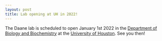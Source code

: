 ```yaml
---
layout: post
title: Lab opening at UH in 2022!
---
```


The Daane lab is scheduled to open January 1st 2022 in the [Department of Biology and Biochemistry](https://uh.edu/nsm/biology-biochemistry/) at the [University of Houston](https://www.uh.edu). See you then!
